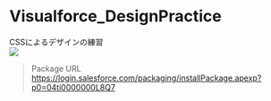 Visualforce_DesignPractice
==========================

CSSによるデザインの練習  
<img src="http://cdn-ak.f.st-hatena.com/images/fotolife/t/tyoshikawa1106/20140101/20140101140116.png" />  
  
> Package URL  
> https://login.salesforce.com/packaging/installPackage.apexp?p0=04ti0000000L8Q7
